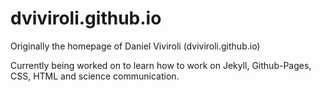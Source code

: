 


# dviviroli.github.io
Originally the homepage of Daniel Viviroli (dviviroli.github.io)

Currently being worked on to learn how to work on Jekyll, Github-Pages, CSS, HTML and science communication. 
